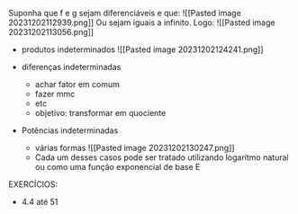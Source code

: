 Suponha que f e g sejam diferenciáveis e que:
![[Pasted image 20231202112939.png]]
Ou sejam iguais a infinito.
Logo:
![[Pasted image 20231202113056.png]]
- produtos indeterminados
![[Pasted image 20231202124241.png]]

- diferenças indeterminadas
	- achar fator em comum
	- fazer mmc
	- etc
	- objetivo: transformar em quociente

- Potências indeterminadas
	- várias formas
	![[Pasted image 20231202130247.png]]
	- Cada um desses casos pode ser tratado utilizando logarítmo natural ou como uma função exponencial de base E


EXERCÍCIOS:
- 4.4 até 51
